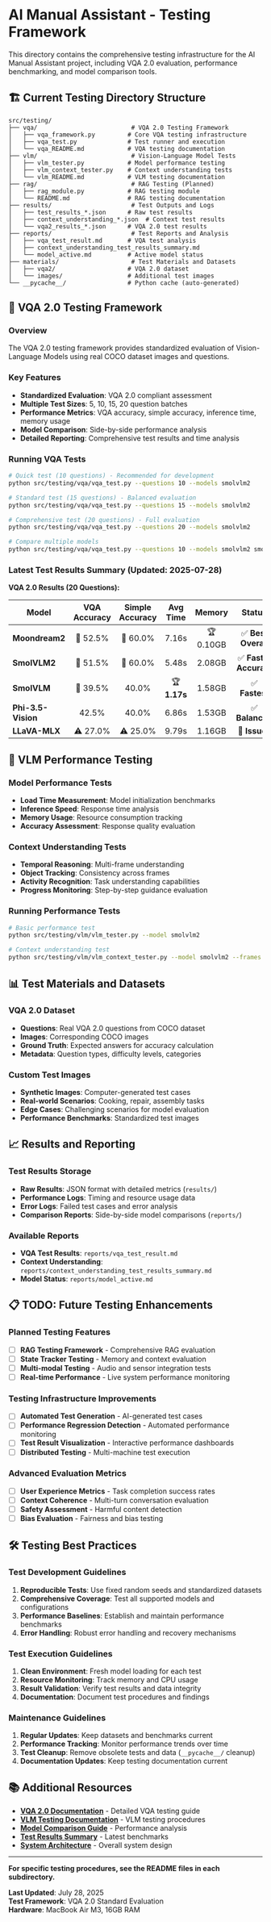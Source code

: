 # AI Manual Assistant - Testing Framework

This directory contains the comprehensive testing infrastructure for the AI Manual Assistant project, including VQA 2.0 evaluation, performance benchmarking, and model comparison tools.

## 🏗️ Current Testing Directory Structure

```
src/testing/
├── vqa/                          # VQA 2.0 Testing Framework
│   ├── vqa_framework.py         # Core VQA testing infrastructure
│   ├── vqa_test.py              # Test runner and execution
│   └── vqa_README.md            # VQA testing documentation
├── vlm/                          # Vision-Language Model Tests
│   ├── vlm_tester.py            # Model performance testing
│   ├── vlm_context_tester.py    # Context understanding tests
│   └── vlm_README.md            # VLM testing documentation
├── rag/                          # RAG Testing (Planned)
│   ├── rag_module.py            # RAG testing module
│   └── README.md                # RAG testing documentation
├── results/                      # Test Outputs and Logs
│   ├── test_results_*.json      # Raw test results
│   ├── context_understanding_*.json  # Context test results
│   └── vqa2_results_*.json      # VQA 2.0 test results
├── reports/                      # Test Reports and Analysis
│   ├── vqa_test_result.md       # VQA test analysis
│   ├── context_understanding_test_results_summary.md
│   └── model_active.md          # Active model status
├── materials/                    # Test Materials and Datasets
│   ├── vqa2/                    # VQA 2.0 dataset
│   └── images/                  # Additional test images
└── __pycache__/                 # Python cache (auto-generated)
```

## 🎯 VQA 2.0 Testing Framework

### Overview
The VQA 2.0 testing framework provides standardized evaluation of Vision-Language Models using real COCO dataset images and questions.

### Key Features
- **Standardized Evaluation**: VQA 2.0 compliant assessment
- **Multiple Test Sizes**: 5, 10, 15, 20 question batches
- **Performance Metrics**: VQA accuracy, simple accuracy, inference time, memory usage
- **Model Comparison**: Side-by-side performance analysis
- **Detailed Reporting**: Comprehensive test results and time analysis

### Running VQA Tests

```bash
# Quick test (10 questions) - Recommended for development
python src/testing/vqa/vqa_test.py --questions 10 --models smolvlm2

# Standard test (15 questions) - Balanced evaluation
python src/testing/vqa/vqa_test.py --questions 15 --models smolvlm2

# Comprehensive test (20 questions) - Full evaluation
python src/testing/vqa/vqa_test.py --questions 20 --models smolvlm2

# Compare multiple models
python src/testing/vqa/vqa_test.py --questions 10 --models smolvlm2 smolvlm moondream2
```

### Latest Test Results Summary (Updated: 2025-07-28)

**VQA 2.0 Results (20 Questions):**

| Model | VQA Accuracy | Simple Accuracy | Avg Time | Memory | Status |
|-------|:------------:|:---------------:|:--------:|:------:|:------:|
| **Moondream2** | 🥇 52.5% | 🥇 60.0% | 7.16s | 🏆 0.10GB | ✅ **Best Overall** |
| **SmolVLM2** | 🥈 51.5% | 🥈 60.0% | 5.48s | 2.08GB | ✅ **Fast & Accurate** |
| **SmolVLM** | 🥉 39.5% | 40.0% | 🏆 **1.17s** | 1.58GB | ✅ **Fastest** |
| **Phi-3.5-Vision** | 42.5% | 40.0% | 6.86s | 1.53GB | ✅ **Balanced** |
| **LLaVA-MLX** | ⚠️ 27.0% | ⚠️ 25.0% | 9.79s | 1.16GB | 🔧 **Issues** |

## 🔧 VLM Performance Testing

### Model Performance Tests
- **Load Time Measurement**: Model initialization benchmarks
- **Inference Speed**: Response time analysis
- **Memory Usage**: Resource consumption tracking
- **Accuracy Assessment**: Response quality evaluation

### Context Understanding Tests
- **Temporal Reasoning**: Multi-frame understanding
- **Object Tracking**: Consistency across frames
- **Activity Recognition**: Task understanding capabilities
- **Progress Monitoring**: Step-by-step guidance evaluation

### Running Performance Tests

```bash
# Basic performance test
python src/testing/vlm/vlm_tester.py --model smolvlm2

# Context understanding test
python src/testing/vlm/vlm_context_tester.py --model smolvlm2 --frames 10
```

## 📊 Test Materials and Datasets

### VQA 2.0 Dataset
- **Questions**: Real VQA 2.0 questions from COCO dataset
- **Images**: Corresponding COCO images
- **Ground Truth**: Expected answers for accuracy calculation
- **Metadata**: Question types, difficulty levels, categories

### Custom Test Images
- **Synthetic Images**: Computer-generated test cases
- **Real-world Scenarios**: Cooking, repair, assembly tasks
- **Edge Cases**: Challenging scenarios for model evaluation
- **Performance Benchmarks**: Standardized test images

## 📈 Results and Reporting

### Test Results Storage
- **Raw Results**: JSON format with detailed metrics (`results/`)
- **Performance Logs**: Timing and resource usage data
- **Error Logs**: Failed test cases and error analysis
- **Comparison Reports**: Side-by-side model comparisons (`reports/`)

### Available Reports
- **VQA Test Results**: `reports/vqa_test_result.md`
- **Context Understanding**: `reports/context_understanding_test_results_summary.md`
- **Model Status**: `reports/model_active.md`

## 📋 TODO: Future Testing Enhancements

### Planned Testing Features
- [ ] **RAG Testing Framework** - Comprehensive RAG evaluation
- [ ] **State Tracker Testing** - Memory and context evaluation
- [ ] **Multi-modal Testing** - Audio and sensor integration tests
- [ ] **Real-time Performance** - Live system performance monitoring

### Testing Infrastructure Improvements
- [ ] **Automated Test Generation** - AI-generated test cases
- [ ] **Performance Regression Detection** - Automated performance monitoring
- [ ] **Test Result Visualization** - Interactive performance dashboards
- [ ] **Distributed Testing** - Multi-machine test execution

### Advanced Evaluation Metrics
- [ ] **User Experience Metrics** - Task completion success rates
- [ ] **Context Coherence** - Multi-turn conversation evaluation
- [ ] **Safety Assessment** - Harmful content detection
- [ ] **Bias Evaluation** - Fairness and bias testing

## 🛠️ Testing Best Practices

### Test Development Guidelines
1. **Reproducible Tests**: Use fixed random seeds and standardized datasets
2. **Comprehensive Coverage**: Test all supported models and configurations
3. **Performance Baselines**: Establish and maintain performance benchmarks
4. **Error Handling**: Robust error handling and recovery mechanisms

### Test Execution Guidelines
1. **Clean Environment**: Fresh model loading for each test
2. **Resource Monitoring**: Track memory and CPU usage
3. **Result Validation**: Verify test results and data integrity
4. **Documentation**: Document test procedures and findings

### Maintenance Guidelines
1. **Regular Updates**: Keep datasets and benchmarks current
2. **Performance Tracking**: Monitor performance trends over time
3. **Test Cleanup**: Remove obsolete tests and data (`__pycache__/` cleanup)
4. **Documentation Updates**: Keep testing documentation current

## 📚 Additional Resources

- **[VQA 2.0 Documentation](./vqa/vqa_README.md)** - Detailed VQA testing guide
- **[VLM Testing Documentation](./vlm/vlm_README.md)** - VLM testing procedures
- **[Model Comparison Guide](../../docs/MODEL_COMPARISON.md)** - Performance analysis
- **[Test Results Summary](../../TEST_RESULTS_SUMMARY.md)** - Latest benchmarks
- **[System Architecture](../../docs/ARCHITECTURE.md)** - Overall system design

---

**For specific testing procedures, see the README files in each subdirectory.**

**Last Updated**: July 28, 2025  
**Test Framework**: VQA 2.0 Standard Evaluation  
**Hardware**: MacBook Air M3, 16GB RAM 